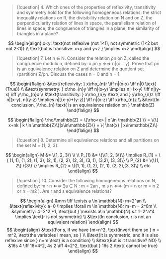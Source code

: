 >[!question] 
>4. Which ones of the properties of reflexivity, transitivity and symmetry hold for the following homogeneous relations: the strict inequality relations on R, the divisibility relation on N and on Z, the perpendicularity relation of lines in space, the parallelism relation of lines in space, the congruence of triangles in a plane, the similarity of triangles in a plane?




$$
\begin{align}
x<y: \text{not reflexive (not 1<1), not symmetric (1<2 but not 2<1)} \\
\text{but is transitive: x<y and y<z } \implies x<z
\end{align} 
$$
>[!question] 
>7. Let n ∈ N. Consider the relation ρn on Z, called the congruence modulo n, defined by: x ρn y ⇐⇒ n|(x − y). Prove that ρn is an equivalence relation on Z and determine the quotient set (partition) Z/ρn. Discuss the cases n = 0 and n = 1.

$$
\begin{flalign} 
&\text{reflexivity: } x\rho_{n}r  \iff n|(x-x) \iff n|0 \text{ (True)}  \\ 
&\text{symmetry: } x\rho_{n}y  \iff n|(x-y) \implies n|-(x-y) \iff n|(y-x) \iff y\rho_{n}x \\
&\text{transitivity: } x\rho_{n}y \text{ and } y\rho_{n}z \iff n|(x-y), n|(y-z) \implies n|[(x-y)+(y-z)] \iff 
n|(x-z) \iff x\rho_{n}z \\
&\text{In conclusion, }\rho_{n} \text{ is an equivalence relation on } \mathbb{Z}
\end{flalign}
$$

$$
\begin{flalign}
\rho/\mathbb{Z} = \{\rho<x> | x \in \mathbb{Z} \} = \{\{ x+nk | k \in \mathbb{Z}\}|x\in\mathbb{Z}\} = \{ \hat{x} | x\in\mathbb{Z}\}
\end{flalign}
$$
>[!question]
>8. Determine all equivalence relations and all partitions on the set M = {1, 2, 3}.

$$
\begin{align}
M &= \{1, 2, 3\} \\ \\
P_{1} &= \{\{1, 2, 3\}\} \implies R_{1} = \{ (1, 1), (1, 2), (1, 3), (2, 1), (2, 2), (2, 3), (3, 1), (3,2), (3, 3)\} \\ 
P_{2} &=  \{\{1, 2\} \{3\} \} \implies R_{2} = \{(1, 1), (1, 2), (2, 1), (2, 2),(3, 3)\}    \\
etc
\end{align}
$$

>[!question ] 
>10. Consider the following homogeneous relations on N, defined by: m r n ⇐⇒ ∃a ∈ N : m = 2an , m s n ⇐⇒ (m = n or m = n 2 or n = m2 ). Are r and s equivalence relations?

$$
\begin{align}
&mrn \iff \exists a \in \mathbb{N}: m=2^an \\
&\text{reflexivity}: a=0 \implies \forall m \in \mathbb{N}: m=m = 2^0m \\
&symmetry: 4=2^2 *1, \text{but } \nexists a\in \mathbb{N} s.t 1=2^a*4  \implies \text{r is not symmetric} \\
&\text{In conclusion, r is not an equivalent relation}
\end{align}
$$
$$
\begin{align}
&\text{For s, if we have }m=n^2, \text{invert them so } n = m^2, \text{the variables I mean, so } \\
&\text{It is symmetric, and it is also reflexive since } n=m \text{ is a condition}  \\
&\text{But is it transitive? NO} \\
&16s 4 \iff 16=4^2, 4s 2 \iff 4=2^2, \text{but } 16s 2 \text{ cannot be true}
\end{align}
$$





